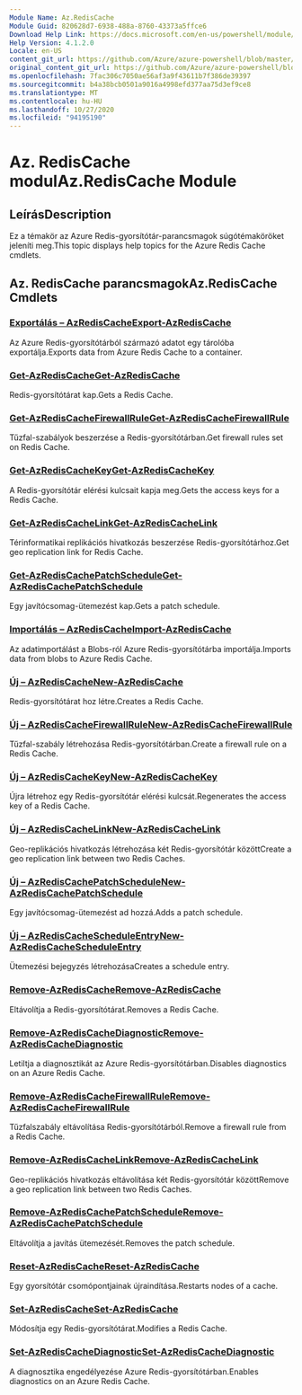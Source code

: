 ```yaml
---
Module Name: Az.RedisCache
Module Guid: 820628d7-6938-488a-8760-43373a5ffce6
Download Help Link: https://docs.microsoft.com/en-us/powershell/module/az.rediscache
Help Version: 4.1.2.0
Locale: en-US
content_git_url: https://github.com/Azure/azure-powershell/blob/master/src/RedisCache/RedisCache/help/Az.RedisCache.md
original_content_git_url: https://github.com/Azure/azure-powershell/blob/master/src/RedisCache/RedisCache/help/Az.RedisCache.md
ms.openlocfilehash: 7fac306c7050ae56af3a9f43611b7f386de39397
ms.sourcegitcommit: b4a38bcb0501a9016a4998efd377aa75d3ef9ce8
ms.translationtype: MT
ms.contentlocale: hu-HU
ms.lasthandoff: 10/27/2020
ms.locfileid: "94195190"
---
```

# <span data-ttu-id="e1843-101">Az. RedisCache modul</span><span class="sxs-lookup"><span data-stu-id="e1843-101">Az.RedisCache Module</span></span>
## <span data-ttu-id="e1843-102">Leírás</span><span class="sxs-lookup"><span data-stu-id="e1843-102">Description</span></span>
<span data-ttu-id="e1843-103">Ez a témakör az Azure Redis-gyorsítótár-parancsmagok súgótémaköröket jeleníti meg.</span><span class="sxs-lookup"><span data-stu-id="e1843-103">This topic displays help topics for the Azure Redis Cache cmdlets.</span></span>

## <span data-ttu-id="e1843-104">Az. RedisCache parancsmagok</span><span class="sxs-lookup"><span data-stu-id="e1843-104">Az.RedisCache Cmdlets</span></span>
### [<span data-ttu-id="e1843-105">Exportálás – AzRedisCache</span><span class="sxs-lookup"><span data-stu-id="e1843-105">Export-AzRedisCache</span></span>](Export-AzRedisCache.md)
<span data-ttu-id="e1843-106">Az Azure Redis-gyorsítótárból származó adatot egy tárolóba exportálja.</span><span class="sxs-lookup"><span data-stu-id="e1843-106">Exports data from Azure Redis Cache to a container.</span></span>

### [<span data-ttu-id="e1843-107">Get-AzRedisCache</span><span class="sxs-lookup"><span data-stu-id="e1843-107">Get-AzRedisCache</span></span>](Get-AzRedisCache.md)
<span data-ttu-id="e1843-108">Redis-gyorsítótárat kap.</span><span class="sxs-lookup"><span data-stu-id="e1843-108">Gets a Redis Cache.</span></span>

### [<span data-ttu-id="e1843-109">Get-AzRedisCacheFirewallRule</span><span class="sxs-lookup"><span data-stu-id="e1843-109">Get-AzRedisCacheFirewallRule</span></span>](Get-AzRedisCacheFirewallRule.md)
<span data-ttu-id="e1843-110">Tűzfal-szabályok beszerzése a Redis-gyorsítótárban.</span><span class="sxs-lookup"><span data-stu-id="e1843-110">Get firewall rules set on Redis Cache.</span></span>

### [<span data-ttu-id="e1843-111">Get-AzRedisCacheKey</span><span class="sxs-lookup"><span data-stu-id="e1843-111">Get-AzRedisCacheKey</span></span>](Get-AzRedisCacheKey.md)
<span data-ttu-id="e1843-112">A Redis-gyorsítótár elérési kulcsait kapja meg.</span><span class="sxs-lookup"><span data-stu-id="e1843-112">Gets the access keys for a Redis Cache.</span></span>

### [<span data-ttu-id="e1843-113">Get-AzRedisCacheLink</span><span class="sxs-lookup"><span data-stu-id="e1843-113">Get-AzRedisCacheLink</span></span>](Get-AzRedisCacheLink.md)
<span data-ttu-id="e1843-114">Térinformatikai replikációs hivatkozás beszerzése Redis-gyorsítótárhoz.</span><span class="sxs-lookup"><span data-stu-id="e1843-114">Get geo replication link for Redis Cache.</span></span>

### [<span data-ttu-id="e1843-115">Get-AzRedisCachePatchSchedule</span><span class="sxs-lookup"><span data-stu-id="e1843-115">Get-AzRedisCachePatchSchedule</span></span>](Get-AzRedisCachePatchSchedule.md)
<span data-ttu-id="e1843-116">Egy javítócsomag-ütemezést kap.</span><span class="sxs-lookup"><span data-stu-id="e1843-116">Gets a patch schedule.</span></span>

### [<span data-ttu-id="e1843-117">Importálás – AzRedisCache</span><span class="sxs-lookup"><span data-stu-id="e1843-117">Import-AzRedisCache</span></span>](Import-AzRedisCache.md)
<span data-ttu-id="e1843-118">Az adatimportálást a Blobs-ról Azure Redis-gyorsítótárba importálja.</span><span class="sxs-lookup"><span data-stu-id="e1843-118">Imports data from blobs to Azure Redis Cache.</span></span>

### [<span data-ttu-id="e1843-119">Új – AzRedisCache</span><span class="sxs-lookup"><span data-stu-id="e1843-119">New-AzRedisCache</span></span>](New-AzRedisCache.md)
<span data-ttu-id="e1843-120">Redis-gyorsítótárat hoz létre.</span><span class="sxs-lookup"><span data-stu-id="e1843-120">Creates a Redis Cache.</span></span>

### [<span data-ttu-id="e1843-121">Új – AzRedisCacheFirewallRule</span><span class="sxs-lookup"><span data-stu-id="e1843-121">New-AzRedisCacheFirewallRule</span></span>](New-AzRedisCacheFirewallRule.md)
<span data-ttu-id="e1843-122">Tűzfal-szabály létrehozása Redis-gyorsítótárban.</span><span class="sxs-lookup"><span data-stu-id="e1843-122">Create a firewall rule on a Redis Cache.</span></span>

### [<span data-ttu-id="e1843-123">Új – AzRedisCacheKey</span><span class="sxs-lookup"><span data-stu-id="e1843-123">New-AzRedisCacheKey</span></span>](New-AzRedisCacheKey.md)
<span data-ttu-id="e1843-124">Újra létrehoz egy Redis-gyorsítótár elérési kulcsát.</span><span class="sxs-lookup"><span data-stu-id="e1843-124">Regenerates the access key of a Redis Cache.</span></span>

### [<span data-ttu-id="e1843-125">Új – AzRedisCacheLink</span><span class="sxs-lookup"><span data-stu-id="e1843-125">New-AzRedisCacheLink</span></span>](New-AzRedisCacheLink.md)
<span data-ttu-id="e1843-126">Geo-replikációs hivatkozás létrehozása két Redis-gyorsítótár között</span><span class="sxs-lookup"><span data-stu-id="e1843-126">Create a geo replication link between two Redis Caches.</span></span>

### [<span data-ttu-id="e1843-127">Új – AzRedisCachePatchSchedule</span><span class="sxs-lookup"><span data-stu-id="e1843-127">New-AzRedisCachePatchSchedule</span></span>](New-AzRedisCachePatchSchedule.md)
<span data-ttu-id="e1843-128">Egy javítócsomag-ütemezést ad hozzá.</span><span class="sxs-lookup"><span data-stu-id="e1843-128">Adds a patch schedule.</span></span>

### [<span data-ttu-id="e1843-129">Új – AzRedisCacheScheduleEntry</span><span class="sxs-lookup"><span data-stu-id="e1843-129">New-AzRedisCacheScheduleEntry</span></span>](New-AzRedisCacheScheduleEntry.md)
<span data-ttu-id="e1843-130">Ütemezési bejegyzés létrehozása</span><span class="sxs-lookup"><span data-stu-id="e1843-130">Creates a schedule entry.</span></span>

### [<span data-ttu-id="e1843-131">Remove-AzRedisCache</span><span class="sxs-lookup"><span data-stu-id="e1843-131">Remove-AzRedisCache</span></span>](Remove-AzRedisCache.md)
<span data-ttu-id="e1843-132">Eltávolítja a Redis-gyorsítótárat.</span><span class="sxs-lookup"><span data-stu-id="e1843-132">Removes a Redis Cache.</span></span>

### [<span data-ttu-id="e1843-133">Remove-AzRedisCacheDiagnostic</span><span class="sxs-lookup"><span data-stu-id="e1843-133">Remove-AzRedisCacheDiagnostic</span></span>](Remove-AzRedisCacheDiagnostic.md)
<span data-ttu-id="e1843-134">Letiltja a diagnosztikát az Azure Redis-gyorsítótárban.</span><span class="sxs-lookup"><span data-stu-id="e1843-134">Disables diagnostics on an Azure Redis Cache.</span></span>

### [<span data-ttu-id="e1843-135">Remove-AzRedisCacheFirewallRule</span><span class="sxs-lookup"><span data-stu-id="e1843-135">Remove-AzRedisCacheFirewallRule</span></span>](Remove-AzRedisCacheFirewallRule.md)
<span data-ttu-id="e1843-136">Tűzfalszabály eltávolítása Redis-gyorsítótárból.</span><span class="sxs-lookup"><span data-stu-id="e1843-136">Remove a firewall rule from a Redis Cache.</span></span>

### [<span data-ttu-id="e1843-137">Remove-AzRedisCacheLink</span><span class="sxs-lookup"><span data-stu-id="e1843-137">Remove-AzRedisCacheLink</span></span>](Remove-AzRedisCacheLink.md)
<span data-ttu-id="e1843-138">Geo-replikációs hivatkozás eltávolítása két Redis-gyorsítótár között</span><span class="sxs-lookup"><span data-stu-id="e1843-138">Remove a geo replication link between two Redis Caches.</span></span>

### [<span data-ttu-id="e1843-139">Remove-AzRedisCachePatchSchedule</span><span class="sxs-lookup"><span data-stu-id="e1843-139">Remove-AzRedisCachePatchSchedule</span></span>](Remove-AzRedisCachePatchSchedule.md)
<span data-ttu-id="e1843-140">Eltávolítja a javítás ütemezését.</span><span class="sxs-lookup"><span data-stu-id="e1843-140">Removes the patch schedule.</span></span>

### [<span data-ttu-id="e1843-141">Reset-AzRedisCache</span><span class="sxs-lookup"><span data-stu-id="e1843-141">Reset-AzRedisCache</span></span>](Reset-AzRedisCache.md)
<span data-ttu-id="e1843-142">Egy gyorsítótár csomópontjainak újraindítása.</span><span class="sxs-lookup"><span data-stu-id="e1843-142">Restarts nodes of a cache.</span></span>

### [<span data-ttu-id="e1843-143">Set-AzRedisCache</span><span class="sxs-lookup"><span data-stu-id="e1843-143">Set-AzRedisCache</span></span>](Set-AzRedisCache.md)
<span data-ttu-id="e1843-144">Módosítja egy Redis-gyorsítótárat.</span><span class="sxs-lookup"><span data-stu-id="e1843-144">Modifies a Redis Cache.</span></span>

### [<span data-ttu-id="e1843-145">Set-AzRedisCacheDiagnostic</span><span class="sxs-lookup"><span data-stu-id="e1843-145">Set-AzRedisCacheDiagnostic</span></span>](Set-AzRedisCacheDiagnostic.md)
<span data-ttu-id="e1843-146">A diagnosztika engedélyezése Azure Redis-gyorsítótárban.</span><span class="sxs-lookup"><span data-stu-id="e1843-146">Enables diagnostics on an Azure Redis Cache.</span></span>

